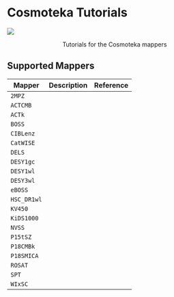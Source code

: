 # Cosmoteka Tutorials
![](https://raw.githubusercontent.com/JaimeRZP/Cosmoteka_tutorials/master/docs/src/assets/cosmoteka_logo.png)
<p align="center"> Tutorials for the Cosmoteka mappers </p>

## Supported Mappers

| Mapper      | Description   | Reference 
| ----------- | ----------- | ----------- 
| ```2MPZ```    |   |
| ```ACTCMB```    |   |
| ```ACTk```   |   |
| ```BOSS```  |  |
| ```CIBLenz```  |   |
| ```CatWISE```   |    |
| ```DELS``` |     |
| ```DESY1gc``` |     |
| ```DESY1wl``` |     |
| ```DESY3wl``` |     |
| ```eBOSS``` |     |
| ```HSC_DR1wl``` |     |
| ```KV450``` |     |
| ```KiDS1000``` |     |
| ```NVSS``` |     |
| ```P15tSZ``` |     |
| ```P18CMBk``` |     |
| ```P18SMICA``` |     |
| ```ROSAT``` |     |
| ```SPT``` |     |
| ```WIxSC``` |     |
